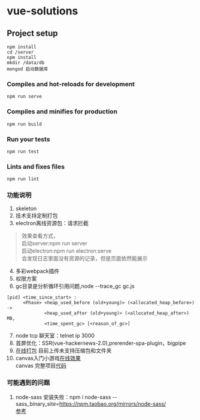 # vue-solutions

## Project setup
```
npm install
cd /server
npm install 
mkdir /data/db  
mongod 启动数据库       
```

### Compiles and hot-reloads for development
```
npm run serve
```

### Compiles and minifies for production
```
npm run build
```

### Run your tests
```
npm run test
```

### Lints and fixes files
```
npm run lint
```

### 功能说明        
1. skeleton     
2. 技术支持定制打包     
3. electron离线资源包：请求拦截         
> 效果查看方式，    
启动server:npm run server   
启动electron:npm run electron:serve             
会发现日志里面没有资源的记录，但是页面依然能展示                     
4. 多彩webpack插件                   
5. 权限方案         
6. gc目录是分析循环引用问题,node --trace_gc gc.js       
``` 
[pid] <time_since_start> : 
      <Phase> <heap_used_before (old+young)> (<allocated_heap_before>) ->
              <heap_used_after (old+young)> (<allocated_heap_after>) MB, 
              <time_spent_gc> [<reason_of_gc>]     
```
7. node tcp 聊天室：telnet ip 3000  
8. 首屏优化：SSR(vue-hackernews-2.0),prerender-spa-plugin，bigpipe  
9.  [在线打包](http://47.96.165.64/) 目前上传未支持压缩包和文件夹   
10. canvas入门小游戏[在线效果](https://nibilin33.github.io/vue-solution/game.html)   
canvas 完整项目[代码](https://github.com/nibilin33/canvas-game)               
### 可能遇到的问题
1. node-sass 安装失败：npm i node-sass --sass_binary_site=https://npm.taobao.org/mirrors/node-sass/       
[参考](https://segmentfault.com/a/1190000010984731)     


